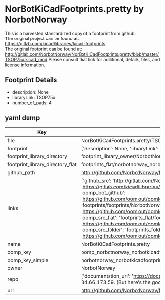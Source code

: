 # NorBotKiCadFootprints.pretty by NorbotNorway  
This is a harvested standardized copy of a footprint from github.  
The original project can be found at:  
https://gitlab.com/kicad/libraries/kicad-footprints  
The original footprint can be found at:
http://gitlab.com/NorbotNorway/NorBotKiCadFootprints.pretty/blob/master/TSOP75x.kicad_mod
Please consult that link for additional, details, files, and license information.  
## Footprint Details
* description: None  
* libraryLink: TSOP75x  
* number_of_pads: 4  
## yaml dump  
| Key | Value |  
| --- | --- |  
| file | NorBotKiCadFootprints.pretty/TSOP75x.kicad_mod |  
| footprint | {'description': None, 'libraryLink': 'TSOP75x', 'number_of_pads': 4} |  
| footprint_library_directory | footprint_library_owner/NorbotNorway_NorBotKiCadFootprints.pretty |  
| footprint_library_directory_flat | footprints_flat/norbotnorway_norbotkicadfootprints_tsop75x/working |  
| github_path | http://github.com/NorbotNorway/NorBotKiCadFootprints.pretty/blob/master/TSOP75x.kicad_mod |  
| links | {'github_src': 'http://gitlab.com/NorbotNorway/NorBotKiCadFootprints.pretty/blob/master/TSOP75x.kicad_mod', 'github_src_repo': 'https://gitlab.com/kicad/libraries/kicad-footprints', 'oomp_bot': 'footprints/norbotnorway_norbotkicadfootprints_tsop75x/working', 'oomp_bot_github': 'https://github.com/oomlout/oomlout_oomp_footprint_bot/tree/main/footprints/norbotnorway_norbotkicadfootprints_tsop75x/working', 'oomp_doc': 'footprints/footprints/NorbotNorway/NorBotKiCadFootprints/TSOP75x/working/', 'oomp_doc_github': 'https://github.com/oomlout/oomlout_oomp_footprint_doc/tree/main/footprints/footprints/NorbotNorway/NorBotKiCadFootprints/TSOP75x/working', 'oomp_src_flat': 'footprints_flat/footprints_flat/norbotnorway_norbotkicadfootprints_tsop75x/working', 'oomp_src_flat_github': 'https://github.com/oomlout/oomlout_oomp_footprint_src/tree/main/footprints_flat/norbotnorway_norbotkicadfootprints_tsop75x/working', 'oomp_src_folder': 'footprints_folder/footprints_folder/NorbotNorway/NorBotKiCadFootprints/TSOP75x/working', 'oomp_src_folder_github': 'https://github.com/oomlout/oomlout_oomp_footprint_src/tree/main/footprints_folder/NorbotNorway/NorBotKiCadFootprints/TSOP75x/working'} |  
| name | NorBotKiCadFootprints.pretty |  
| oomp_key | oomp_norbotnorway_norbotkicadfootprints_tsop75x |  
| oomp_key_simple | norbotnorway_norbotkicadfootprints_tsop75x |  
| owner | NorbotNorway |  
| repo | {'documentation_url': 'https://docs.github.com/rest/overview/resources-in-the-rest-api#rate-limiting', 'message': "API rate limit exceeded for 84.66.173.59. (But here's the good news: Authenticated requests get a higher rate limit. Check out the documentation for more details.)"} |  
| url | http://github.com/NorbotNorway/NorBotKiCadFootprints.pretty |  

